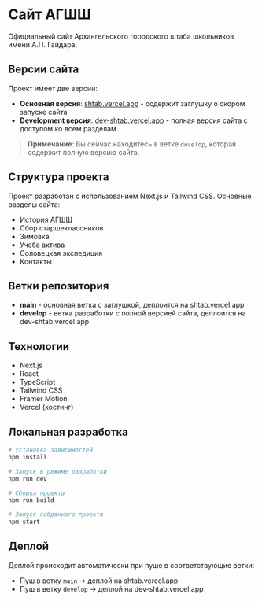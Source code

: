 # Сайт АГШШ

Официальный сайт Архангельского городского штаба школьников имени А.П. Гайдара.

## Версии сайта

Проект имеет две версии:

- **Основная версия**: [shtab.vercel.app](https://shtab.vercel.app) - содержит заглушку о скором запуске сайта
- **Development версия**: [dev-shtab.vercel.app](https://dev-shtab.vercel.app) - полная версия сайта с доступом ко всем разделам

> **Примечание**: Вы сейчас находитесь в ветке `develop`, которая содержит полную версию сайта.

## Структура проекта

Проект разработан с использованием Next.js и Tailwind CSS. Основные разделы сайта:

- История АГШШ
- Сбор старшеклассников
- Зимовка
- Учеба актива
- Соловецкая экспедиция
- Контакты

## Ветки репозитория

- **main** - основная ветка с заглушкой, деплоится на shtab.vercel.app
- **develop** - ветка разработки с полной версией сайта, деплоится на dev-shtab.vercel.app

## Технологии

- Next.js
- React
- TypeScript
- Tailwind CSS
- Framer Motion
- Vercel (хостинг)

## Локальная разработка

```bash
# Установка зависимостей
npm install

# Запуск в режиме разработки
npm run dev

# Сборка проекта
npm run build

# Запуск собранного проекта
npm start
```

## Деплой

Деплой происходит автоматически при пуше в соответствующие ветки:
- Пуш в ветку `main` -> деплой на shtab.vercel.app
- Пуш в ветку `develop` -> деплой на dev-shtab.vercel.app
